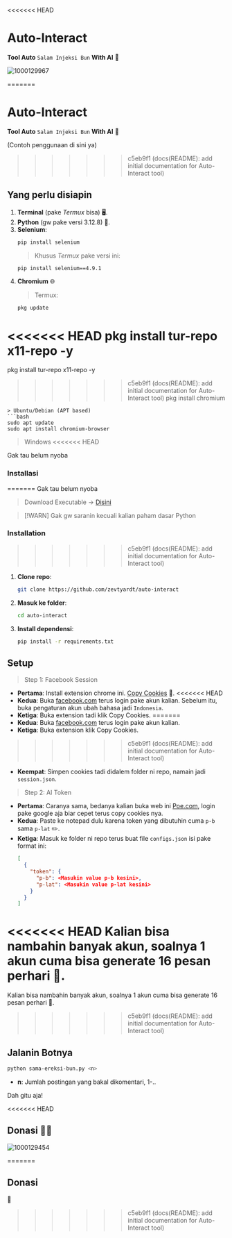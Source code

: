 <<<<<<< HEAD

# Auto-Interact
**Tool Auto** `Salam Injeksi Bun` **With AI** 🚀

![1000129967](https://github.com/user-attachments/assets/ee97792f-8639-4ba0-b7a8-d8dbfdf6cf89)

=======
# Auto-Interact
**Tool Auto** `Salam Injeksi Bun` **With AI** 🚀

(Contoh penggunaan di sini ya)
>>>>>>> c5eb9f1 (docs(README): add initial documentation for Auto-Interact tool)

## Yang perlu disiapin
1. **Terminal** (pake *Termux* bisa) 🖥️.
2. **Python** (gw pake versi 3.12.8) 🐍.
3. **Selenium**:
   ```bash
   pip install selenium
   ```
   > Khusus *Termux* pake versi ini:
   ```bash
   pip install selenium==4.9.1
   ```
4. **Chromium** 🌐
   > Termux:
   ```bash
   pkg update
<<<<<<< HEAD
   pkg install tur-repo x11-repo -y
=======
   pkg install tur-repo x11-repo -y 
>>>>>>> c5eb9f1 (docs(README): add initial documentation for Auto-Interact tool)
   pkg install chromium
   ```
   > Ubuntu/Debian (APT based)
   ```bash
   sudo apt update
   sudo apt install chromium-browser
   ```
   > Windows
<<<<<<< HEAD
   
   Gak tau belum nyoba


### Installasi
=======
   Gak tau belum nyoba

   > Download Executable
   -> [Disini](https://download-chromium.appspot.com/)

   > [!WARN]
   > Gak gw saranin kecuali kalian paham dasar Python


### Installation
>>>>>>> c5eb9f1 (docs(README): add initial documentation for Auto-Interact tool)
1. **Clone repo**:
   ```bash
   git clone https://github.com/zevtyardt/auto-interact
   ```
2. **Masuk ke folder**:
   ```bash
   cd auto-interact
   ```
3. **Install dependensi**:
   ```bash
   pip install -r requirements.txt
   ```

## Setup
> Step 1: Facebook Session

- **Pertama**: Install extension chrome ini. [Copy Cookies](https://chromewebstore.google.com/detail/copy-cookies/jcbpglbplpblnagieibnemmkiamekcdg) 🍪.
<<<<<<< HEAD
- **Kedua**: Buka [facebook.com](https://facebook.com) terus login pake akun kalian. Sebelum itu, buka pengaturan akun ubah bahasa jadi `Indonesia`.
- **Ketiga**: Buka extension tadi klik Copy Cookies.
=======
- **Kedua**: Buka [facebook.com](https://facebook.com) terus login pake akun kalian.
- **Ketiga**: Buka extension klik Copy Cookies.
>>>>>>> c5eb9f1 (docs(README): add initial documentation for Auto-Interact tool)
- **Keempat**: Simpen cookies tadi didalem folder ni repo, namain jadi `session.json`.

> Step 2: AI Token

- **Pertama**: Caranya sama, bedanya kalian buka web ini [Poe.com](https://poe.com), login pake google aja biar cepet terus copy cookies nya.
- **Kedua**: Paste ke notepad dulu karena token yang dibutuhin cuma `p-b` sama `p-lat` ✏️.
- **Ketiga**: Masuk ke folder ni repo terus buat file `configs.json` isi pake format ini:
  ```json
  [
    {
      "token": {
        "p-b": <Masukin value p-b kesini>,
        "p-lat": <Masukin value p-lat kesini>
      }
    }
  ]
  ```

<<<<<<< HEAD
  Kalian bisa nambahin banyak akun, soalnya 1 akun cuma bisa generate 16 pesan perhari  📩.
=======
  Kalian bisa nambahin banyak akun, soalnya 1 akun cuma bisa generate 16 pesan perhari 📩.
>>>>>>> c5eb9f1 (docs(README): add initial documentation for Auto-Interact tool)

## Jalanin Botnya
```bash
python sama-ereksi-bun.py <n>
```
- **n**: Jumlah postingan yang bakal dikomentari, 1-..

Dah gitu aja!

<<<<<<< HEAD
## Donasi 🙏🏻
![1000129454](https://github.com/user-attachments/assets/63c591c1-c2f1-48dd-b39e-786acaf28857)

=======
## Donasi
🙏
>>>>>>> c5eb9f1 (docs(README): add initial documentation for Auto-Interact tool)
